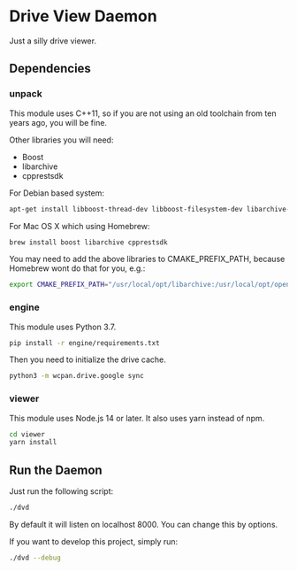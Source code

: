 # Drive View Daemon

Just a silly drive viewer.

## Dependencies

### unpack

This module uses C++11, so if you are not using an old toolchain from ten years
ago, you will be fine.

Other libraries you will need:

* Boost
* libarchive
* cpprestsdk

For Debian based system:

```sh
apt-get install libboost-thread-dev libboost-filesystem-dev libarchive-dev libcpprest-dev
```

For Mac OS X which using Homebrew:

```sh
brew install boost libarchive cpprestsdk
```

You may need to add the above libraries to CMAKE_PREFIX_PATH, because Homebrew
wont do that for you, e.g.:

```sh
export CMAKE_PREFIX_PATH="/usr/local/opt/libarchive:/usr/local/opt/openssl"
```

### engine

This module uses Python 3.7.

```sh
pip install -r engine/requirements.txt
```

Then you need to initialize the drive cache.

```sh
python3 -m wcpan.drive.google sync
```

### viewer

This module uses Node.js 14 or later. It also uses yarn instead of npm.

```sh
cd viewer
yarn install
```

## Run the Daemon

Just run the following script:

```sh
./dvd
```

By default it will listen on localhost 8000. You can change this by options.

If you want to develop this project, simply run:

```sh
./dvd --debug
```
